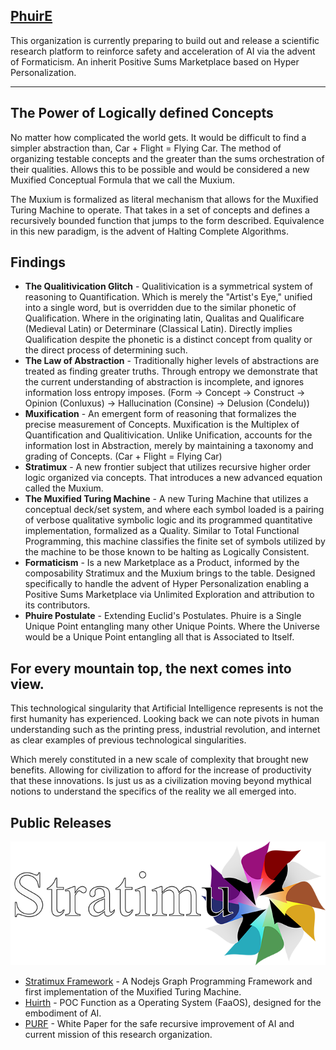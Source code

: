## [PhuirE](https://www.phuire.org/)
This organization is currently preparing to build out and release a scientific research platform to reinforce safety and acceleration of AI via the advent of Formaticism. An inherit Positive Sums Marketplace based on Hyper Personalization.

---
## The Power of Logically defined Concepts
No matter how complicated the world gets. It would be difficult to find a simpler abstraction than, Car + Flight = Flying Car. The method of organizing testable concepts and the greater than the sums orchestration of their qualities. Allows this to be possible and would be considered a new Muxified Conceptual Formula that we call the Muxium.

The Muxium is formalized as literal mechanism that allows for the Muxified Turing Machine to operate. That takes in a set of concepts and defines a recursively bounded function that jumps to the form described. Equivalence in this new paradigm, is the advent of Halting Complete Algorithms.

## Findings
* **The Qualitivication Glitch** - Qualitivication is a symmetrical system of reasoning to Quantification. Which is merely the "Artist's Eye," unified into a single word, but is overridden due to the similar phonetic of Qualification. Where in the originating latin, Qualitas and Qualificare (Medieval Latin) or Determinare (Classical Latin). Directly implies Qualification despite the phonetic is a distinct concept from quality or the direct process of determining such.
* **The Law of Abstraction** - Traditionally higher levels of abstractions are treated as finding greater truths. Through entropy we demonstrate that the current understanding of abstraction is incomplete, and ignores information loss entropy imposes. (Form -> Concept -> Construct -> Opinion (Conluxus) -> Hallucination (Consine) -> Delusion (Condelu))
* **Muxification** - An emergent form of reasoning that formalizes the precise measurement of Concepts. Muxification is the Multiplex of Quantification and Qualitivication. Unlike Unification, accounts for the information lost in Abstraction, merely by maintaining a taxonomy and grading of Concepts. (Car + Flight = Flying Car)
* **Stratimux** - A new frontier subject that utilizes recursive higher order logic organized via concepts. That introduces a new advanced equation called the Muxium. 
* **The Muxified Turing Machine** - A new Turing Machine that utilizes a conceptual deck/set system, and where each symbol loaded is a pairing of verbose qualitative symbolic logic and its programmed quantitative implementation, formalized as a Quality. Similar to Total Functional Programming, this machine classifies the finite set of symbols utilized by the machine to be those known to be halting as Logically Consistent.
* **Formaticism** - Is a new Marketplace as a Product, informed by the composability Stratimux and the Muxium brings to the table. Designed specifically to handle the advent of Hyper Personalization enabling a Positive Sums Marketplace via Unlimited Exploration and attribution to its contributors.
* **Phuire Postulate** - Extending Euclid's Postulates. Phuire is a Single Unique Point entangling many other Unique Points. Where the Universe would be a Unique Point entangling all that is Associated to Itself.


## For every mountain top, the next comes into view.
This technological singularity that Artificial Intelligence represents is not the first humanity has experienced. Looking back we can note pivots in human understanding such as the printing press, industrial revolution, and internet as clear examples of previous technological singularities.

Which merely constituted in a new scale of complexity that brought new benefits. Allowing for civilization to afford for the increase of productivity that these innovations. Is just us as a civilization moving beyond mythical notions to understand the specifics of the reality we all emerged into.

## Public Releases
![Stratimux](https://github.com/Phuire-Research/Stratimux/blob/main/Stratimux.png?raw=true)

* [Stratimux Framework](https://github.com/Phuire-Research/Stratimux) - A Nodejs Graph Programming Framework and first implementation of the Muxified Turing Machine.
* [Huirth](https://github.com/Phuire-Research/Huirth) - POC Function as a Operating System (FaaOS), designed for the embodiment of AI.
* [PURF](https://github.com/Phuire-Research/PURF) - White Paper for the safe recursive improvement of AI and current mission of this research organization.
